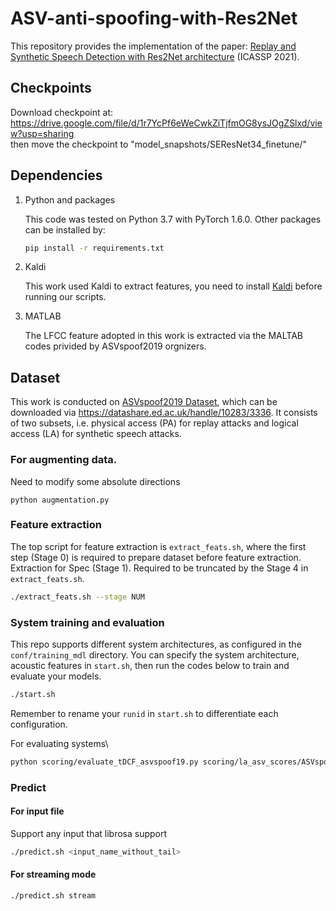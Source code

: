 # ASV-anti-spoofing-with-Res2Net
This repository provides the implementation of the paper:
[Replay and Synthetic Speech Detection with Res2Net architecture](https://arxiv.org/abs/2010.15006) (ICASSP 2021).

## Checkpoints
Download checkpoint at: <br />
   https://drive.google.com/file/d/1r7YcPf6eWeCwkZiTjfmOG8ysJOgZSlxd/view?usp=sharing <br />
then move the checkpoint to "model_snapshots/SEResNet34_finetune/"

## Dependencies

1. Python and packages

    This code was tested on Python 3.7 with PyTorch 1.6.0.
    Other packages can be installed by:

    ```bash
    pip install -r requirements.txt
    ```

2. Kaldi

   This work used Kaldi to extract features, you need to install [Kaldi](https://github.com/kaldi-asr/kaldi) before running our scripts.

3. MATLAB

   The LFCC feature adopted in this work is extracted via the MALTAB codes privided by ASVspoof2019 orgnizers.

## Dataset
   This work is conducted on [ASVspoof2019 Dataset](https://arxiv.org/pdf/1904.05441.pdf), which can be downloaded via https://datashare.ed.ac.uk/handle/10283/3336. It consists of two subsets, i.e. physical access (PA) for replay attacks and logical access (LA) for synthetic speech attacks.

### For augmenting data.
   Need to modify some absolute directions
   ```
   python augmentation.py 
   ```
   
### Feature extraction
   
   The top script for feature extraction is `extract_feats.sh`, where the first step (Stage 0) is required to prepare dataset before feature extraction. Extraction for Spec (Stage 1). Required to be truncated by the Stage 4 in `extract_feats.sh`.
   ```bash
   ./extract_feats.sh --stage NUM
   ```

### System training and evaluation
   
   This repo supports different system architectures, as configured in the `conf/training_mdl` directory. You can specify the system architecture, acoustic features in `start.sh`, then run the codes below to train and evaluate your models.
   ```bash
   ./start.sh
   ```
   Remember to rename your `runid` in `start.sh` to differentiate each configuration.

   For evaluating systems\
   ```bash
   python scoring/evaluate_tDCF_asvspoof19.py scoring/la_asv_scores/ASVspoof2019.LA.asv.eval.gi.trl.scores.txt NameofScoringFile.txt
   ```

### Predict

#### For input file

   Support any input that librosa support <br />
   ```bash
   ./predict.sh <input_name_without_tail>
   ```

#### For streaming mode

   ```bash
   ./predict.sh stream
   ```